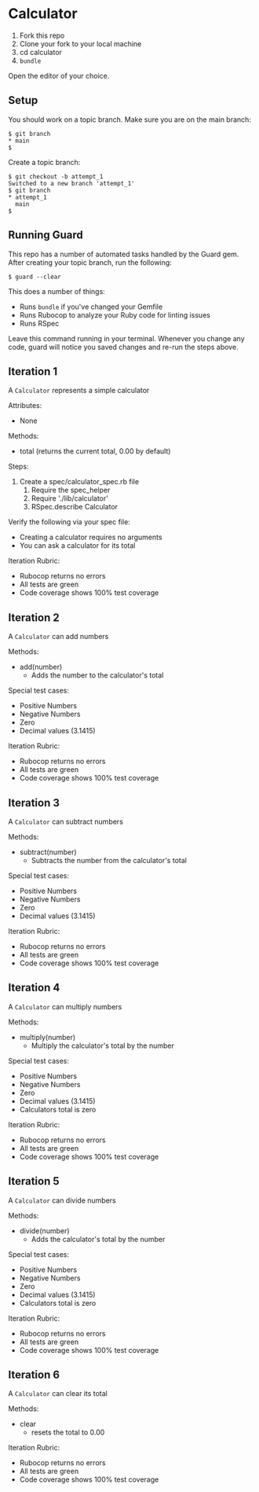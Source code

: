 # Calculator

1. Fork this repo
2. Clone your fork to your local machine
3. cd calculator
4. `bundle`

Open the editor of your choice.

## Setup

You should work on a topic branch. Make sure you are on the main branch:

```
$ git branch
* main
$
```

Create a topic branch:

```
$ git checkout -b attempt_1
Switched to a new branch 'attempt_1'
$ git branch
* attempt_1
  main
$
```

## Running Guard

This repo has a number of automated tasks handled by the Guard gem. After creating your topic branch, run the following:

```
$ guard --clear
```

This does a number of things:

* Runs `bundle` if you've changed your Gemfile
* Runs Rubocop to analyze your Ruby code for linting issues
* Runs RSpec

Leave this command running in your terminal. Whenever you change any code, guard will notice you saved changes and re-run the steps above.

## Iteration 1

A `Calculator` represents a simple calculator

Attributes:

* None

Methods:

* total (returns the current total, 0.00 by default)

Steps:
1. Create a spec/calculator_spec.rb file
   1. Require the spec_helper
   2. Require './lib/calculator'
   3. RSpec.describe Calculator

Verify the following via your spec file:

* Creating a calculator requires no arguments
* You can ask a calculator for its total

Iteration Rubric:

* Rubocop returns no errors
* All tests are green
* Code coverage shows 100% test coverage

## Iteration 2

A `Calculator` can add numbers

Methods:

* add(number)
  * Adds the number to the calculator's total

Special test cases:

* Positive Numbers
* Negative Numbers
* Zero
* Decimal values (3.1415)

Iteration Rubric:

* Rubocop returns no errors
* All tests are green
* Code coverage shows 100% test coverage

## Iteration 3

A `Calculator` can subtract numbers

Methods:

* subtract(number)
  * Subtracts the number from the calculator's total

Special test cases:

* Positive Numbers
* Negative Numbers
* Zero
* Decimal values (3.1415)

Iteration Rubric:

* Rubocop returns no errors
* All tests are green
* Code coverage shows 100% test coverage

## Iteration 4

A `Calculator` can multiply numbers

Methods:

* multiply(number)
  * Multiply the calculator's total by the number

Special test cases:

* Positive Numbers
* Negative Numbers
* Zero
* Decimal values (3.1415)
* Calculators total is zero

Iteration Rubric:

* Rubocop returns no errors
* All tests are green
* Code coverage shows 100% test coverage

## Iteration 5

A `Calculator` can divide numbers

Methods:

* divide(number)
  * Adds the calculator's total by the number

Special test cases:

* Positive Numbers
* Negative Numbers
* Zero
* Decimal values (3.1415)
* Calculators total is zero

Iteration Rubric:

* Rubocop returns no errors
* All tests are green
* Code coverage shows 100% test coverage

## Iteration 6

A `Calculator` can clear its total

Methods:

* clear
  * resets the total to 0.00

Iteration Rubric:

* Rubocop returns no errors
* All tests are green
* Code coverage shows 100% test coverage
